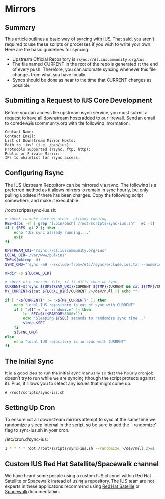# Mirrors

## Summary

This article outlines a basic way of syncing with IUS. That said, you aren’t
required to use these scripts or processes if you wish to write your own.  Here
are the basic guidelines for syncing.

* Upstream Official Repository is `rsync://dl.iuscommunity.org/ius`
* The file named CURRENT in the root of the repo is generated at the end of
every push. Therefore, you can automate syncing whenever this file changes
from what you have locally.
* Syncs should be done as near to the time that CURRENT changes as possible.

## Submitting a Request to IUS Core Development

Before you can access the upstream rsync service, you must submit a request to
have all downstream hosts added to our firewall. Send an email to
[coredev@iuscommunity.org][1] with the following information.

```
Contact Name:
Contact Email:
List of Downstream Mirror Hosts:
Path to 'ius' (i.e. /pub/ius):
Protocols Supported (rsync, ftp, http):
Public or Private Mirror:
IPs to whitelist for rsync access:
```
## Configuring Rsync

The IUS Upstream Repository can be mirrored via rsync. The following is
a preferred method as it allows mirrors to remain in sync hourly, but only
pulling updates if there has been changes.  Copy the following script
somewhere, and make it executable:

/root/scripts/sync-ius.sh:

``` bash
# check to make sure we arent' already running
RES=$(ps -ef | grep "[/bin/bash] /root/scripts/sync-ius.sh" | wc -l)
if [ $RES -gt 2 ]; then
    echo "IUS sync already running...."
    exit
fi

UPSTREAM_URI='rsync://dl.iuscommunity.org/ius'
LOCAL_DIR='/var/www/pub/ius'
TMP=$(mktemp -d)
SYNC_CMD="rsync -aH --exclude-from=/etc/rsync/exclude.ius.txt --numeric-ids --delete --delete-after --delay-updates ${UPSTREAM_URI}/* ${LOCAL_DIR}"

mkdir -p ${LOCAL_DIR}

# check with current file, if it diffs then we sync
CURRENT=$(rsync ${UPSTREAM_URI}/CURRENT ${TMP}/CURRENT && cat ${TMP}/CURRENT)
MY_CURRENT=$(cat ${LOCAL_DIR}/CURRENT 2>/dev/null || echo "")

if [ "x${CURRENT}" != "x${MY_CURRENT}" ]; then
    echo "Local IUS repository is out of sync with CURRENT"
    if [ "x$1" = "x--randomize" ]; then
        let SEC=$(($RANDOM%3000+1))
        echo "Sleeping ${SEC} seconds to randomize sync time..."
        sleep $SEC
    fi
    ${SYNC_CMD}
else
    echo "Local IUS repository is in sync with CURRENT"
fi
```

## The Initial Sync

It is a good idea to run the initial sync manually so that the hourly cronjob
doesn’t try to run while we are syncing (though the script protects against
it). Plus, it allows you to detect any issues that might come up:

```
# /root/scripts/sync-ius.sh
```

## Setting Up Cron

To ensure not all downstream mirrors attempt to sync at the same time we
randomize a sleep interval in the script, so be sure to add the ‘–randomize’
flag to sync-ius.sh in your cron.

/etc/cron.d/sync-ius:

``` bash
1 * * * * root /root/scripts/sync-ius.sh --randomize >/dev/null 2>&1
```

## Custom IUS Red Hat Satellite/Spacewalk channel

We have heard some people using a custom IUS channel within Red Hat Satellite
or Spacewalk instead of using a repository. The IUS team are not experts in
these applications recommend using [⁠Red Hat Satellie][1] or [Spacewalk][2]
documentation.

[1]: mailto:coredev@iuscommunity.org
[2]: https://access.redhat.com/documentation/en-US/Red_Hat_Satellite/
[3]: https://fedorahosted.org/spacewalk/wiki/UserDocs
